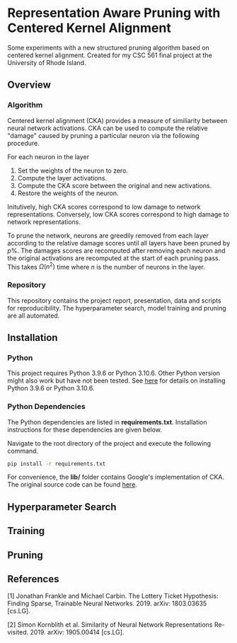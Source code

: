 # Representation Aware Pruning with Centered Kernel Alignment

Some experiments with a new structured pruning algorithm based on centered kernel alignment. Created for my CSC 561 final project at the University of Rhode Island.

## Overview

### Algorithm

Centered kernel alignment (CKA) provides a measure of similiarity between neural network activations. CKA can be used to compute the relative "damage" caused by pruning a particular neuron via the following procedure.

For each neuron in the layer
1. Set the weights of the neuron to zero.
2. Compute the layer activations.
3. Compute the CKA score between the original and new activations.
4. Restore the weights of the neuron.

Initutively, high CKA scores correspond to low damage to network representations. Conversely, low CKA scores correspond to high damage to network representations. 

To prune the network, neurons are greedily removed from each layer according to the relative damage scores until all layers have been pruned by $p$%. The damages scores are recomputed after removing each neuron and the original activations are recomputed at the start of each pruning pass. This takes $\Omega(n^2)$ time where $n$ is the number of neurons in the layer.

### Repository

This repository contains the project report, presentation, data and scripts for reproducibility. The hyperparameter search, model training and pruning are all automated.

## Installation

### Python

This project requires Python 3.9.6 or Python 3.10.6. Other Python version might also work but have not been tested. See [here](https://www.python.org/downloads/) for details on installing Python 3.9.6 or Python 3.10.6.

### Python Dependencies

The Python dependencies are listed in **requirements.txt**. Installation instructions for these dependencies are given below.

Navigate to the root directory of the project and execute the following command.

```bash
pip install -r requirements.txt
```

For convenience, the **lib/** folder contains Google's implementation of CKA. The original source code can be found [here](https://github.com/google-research/google-research/tree/master/representation_similarity).

## Hyperparameter Search

## Training

## Pruning

## References

\[1\] Jonathan Frankle and Michael Carbin. The Lottery Ticket Hypothesis:
Finding Sparse, Trainable Neural Networks. 2019. arXiv: 1803.03635 \[cs.LG\].

\[2\] Simon Kornblith et al. Similarity of Neural Network Representations Re-
visited. 2019. arXiv: 1905.00414 \[cs.LG\].

